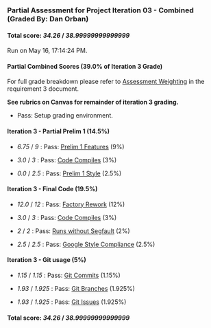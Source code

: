 ### Partial Assessment for Project Iteration 03 - Combined (Graded By: Dan Orban)

#### Total score: _34.26_ / _38.99999999999999_

Run on May 16, 17:14:24 PM.


#### Partial Combined Scores (39.0% of Iteration 3 Grade)


For full grade breakdown please refer to [Assessment Weighting](https://github.umn.edu/umn-csci-3081-S19/csci3081-shared-upstream/blob/support-code/project/docs/Iteration3Requirements.md#assessment-weighting) in the requirement 3 document.

<strong>See rubrics on Canvas for remainder of iteration 3 grading.</strong>

+ Pass: Setup grading environment.




#### Iteration 3 - Partial Prelim 1 (14.5%)

+  _6.75_ / _9_ : Pass: [Prelim 1 Features](Proj_03_Prelim-1_Features_Assessment.md) (9%)



+  _3.0_ / _3_ : Pass: [Code Compiles](Proj_03_Prelim-1_Features_Assessment.md#system-files-and-lab-directory-structure) (3%)



+  _0.0_ / _2.5_ : Pass: [Prelim 1 Style](Proj_03_Prelim-1-Style_Assessment.md) (2.5%)




#### Iteration 3 - Final Code (19.5%)

+  _12.0_ / _12_ : Pass: [Factory Rework](Proj_03_Final-Code_Assessment.md) (12%)



+  _3.0_ / _3_ : Pass: [Code Compiles](Proj_03_Final-Code_Assessment.md#feature-tests) (3%)



+  _2_ / _2_ : Pass: [Runs without Segfault](Proj_03_Final-Code_Assessment.md#feature-tests) (2%)

+  _2.5_ / _2.5_ : Pass: [Google Style Compliance](Proj_03_Final-Automated_Assessment.md#google-style) (2.5%)




#### Iteration 3 - Git usage (5%)

+  _1.15_ / _1.15_ : Pass: [Git Commits](Proj_03_Final-Automated_Assessment.md#git-tests) (1.15%)



+  _1.93_ / _1.925_ : Pass: [Git Branches](Proj_03_Final-Automated_Assessment.md#git-tests) (1.925%)



+  _1.93_ / _1.925_ : Pass: [Git Issues](Proj_03_Final-Automated_Assessment.md#git-issue-usage) (1.925%)



#### Total score: _34.26_ / _38.99999999999999_

